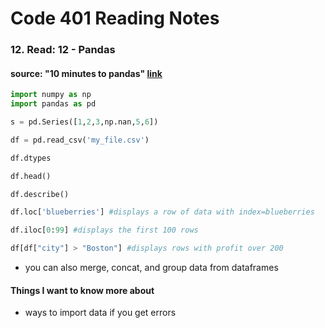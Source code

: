 # Code 401 Reading Notes 
### 12. Read: 12 - Pandas

####  source: "10 minutes to pandas" [link](https://pandas.pydata.org/pandas-docs/stable/user_guide/10min.html)
  
```python 
import numpy as np 
import pandas as pd 

s = pd.Series([1,2,3,np.nan,5,6])

df = pd.read_csv('my_file.csv')

df.dtypes 

df.head()

df.describe()

df.loc['blueberries'] #displays a row of data with index=blueberries

df.iloc[0:99] #displays the first 100 rows 

df[df["city"] > "Boston"] #displays rows with profit over 200 

```

- you can also merge, concat, and group data from dataframes


#### Things I want to know more about 
- ways to import data if you get errors 